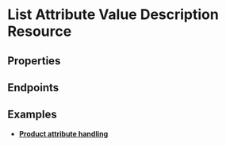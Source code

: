 # List Attribute Value Description Resource

## Properties

<ResourceProperties :resource="'list_attribute_value_description'" :lang="'en'"/>

## Endpoints

[//]: <> (GET ENDPOINT)
<ResourceEndpoint :resource="'list_attribute_value_description'" :endpoint="'get'" :lang="'en'">

<template v-slot:responseJSON>

<<< @/docs/fixtures/api/list_attribute_value_description/response/json/get_id.json

</template>

<template v-slot:responseXML>

<<< @/docs/fixtures/api/list_attribute_value_description/response/xml/get_id.xml

</template>

</ResourceEndpoint>

[//]: <> (GETCOLLECTION ENDPOINT)
<ResourceEndpoint :resource="'list_attribute_value_description'" :endpoint="'getCollection'" :lang="'en'">

<template v-slot:responseJSON>

<<< @/docs/fixtures/api/list_attribute_value_description/response/json/get_page.json

</template>

<template v-slot:responseXML>

<<< @/docs/fixtures/api/list_attribute_value_description/response/xml/get_page.xml

</template>

</ResourceEndpoint>

[//]: <> (POST ENDPOINT)
<ResourceEndpoint :resource="'list_attribute_value_description'" :endpoint="'post'" :lang="'en'">

<template v-slot:request>

<<< @/docs/fixtures/api/list_attribute_value_description/request/post.json

</template>

<template v-slot:responseJSON>

<<< @/docs/fixtures/api/list_attribute_value_description/response/json/get_id.json

</template>

<template v-slot:responseXML>

<<< @/docs/fixtures/api/list_attribute_value_description/response/xml/get_id.xml

</template>

</ResourceEndpoint>

[//]: <> (PUT ENDPOINT)
<ResourceEndpoint :resource="'list_attribute_value_description'" :endpoint="'put'" :lang="'en'">

<template v-slot:request>

<<< @/docs/fixtures/api/list_attribute_value_description/request/put.json

</template>

<template v-slot:responseJSON>

<<< @/docs/fixtures/api/list_attribute_value_description/response/json/get_id.json

</template>

<template v-slot:responseXML>

<<< @/docs/fixtures/api/list_attribute_value_description/response/xml/get_id.xml

</template>

</ResourceEndpoint>

[//]: <> (DELETE ENDPOINT)
<ResourceEndpoint :resource="'list_attribute_value_description'" :endpoint="'delete'" :lang="'en'"/>

## Examples
- [**Product attribute handling**](../development/api-examples/08_product_attribute_handling.md)
